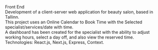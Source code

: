 Front End <br>
Development of a client-server web application for beauty salon, based in Tallinn. <br>
This project uses an Online Calendar to Book Time with the Selected specialist/services/date with time. <br>
A dashboard has been created for the specialist with the ability to adjust working hours, select a day off, and also view the reserved time.<br>
Technologies: React.js, Next.js, Express, Context.

